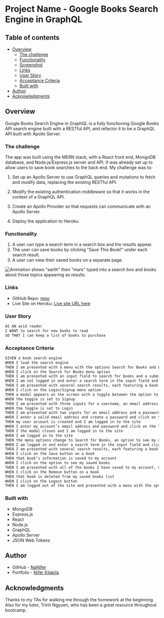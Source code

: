 # Project Name - Google Books Search Engine in GraphQL

## Table of contents

- [Overview](#overview)
  - [The challenge](#the-challenge)
  - [Functionality](#Functionality)
  - [Screenshot](#screenshot)
  - [Links](#links)
  - [User Story](#user-story)
  - [Acceptance Criteria](#acceptance-criteria)
  - [Built with](#built-with)
- [Author](#author)
- [Acknowledgments](#acknowledgments)

## Overview
Google Books Search Engine in GraphQL is a fully functioning Google Books API search engine built with a RESTful API, and refactor it to be a GraphQL API built with Apollo Server.

### The challenge

 The app was built using the MERN stack, with a React front end, MongoDB database, and Node.js/Express.js server and API. It was already set up to allow users to save book searches to the back end. My challenge was to:

1. Set up an Apollo Server to use GraphQL queries and mutations to fetch and modify data, replacing the existing RESTful API.

2. Modify the existing authentication middleware so that it works in the context of a GraphQL API.

3. Create an Apollo Provider so that requests can communicate with an Apollo Server.

4. Deploy the application to Heroku.

### Functionality

1. A user can type a search term in a search box and the results appear.
2. The user can save books by clicking "Save This Book!" under each search result.
3. A user can view their saved books on a separate page.

![Animation shows "earth" then "mars" typed into a search box and books about those topics appearing as results.](./assets/Google%20Book%20Search.gif)

### Links

- GitHub Repo: [repo](https://github.com/NaNifer/Google-Books-Search-Engine-GraphQL)
- Live Site on Heroku: [Live site URL here](https://google-books-search-graphql.herokuapp.com/)

### User Story

```md
AS AN avid reader
I WANT to search for new books to read
SO THAT I can keep a list of books to purchase
```

### Acceptance Criteria

```md
GIVEN a book search engine
WHEN I load the search engine
THEN I am presented with a menu with the options Search for Books and Login/Signup and an input field to search for books and a submit button
WHEN I click on the Search for Books menu option
THEN I am presented with an input field to search for books and a submit button
WHEN I am not logged in and enter a search term in the input field and click the submit button
THEN I am presented with several search results, each featuring a book’s title, author, description, image, and a link to that book on the Google Books site
WHEN I click on the Login/Signup menu option
THEN a modal appears on the screen with a toggle between the option to log in or sign up
WHEN the toggle is set to Signup
THEN I am presented with three inputs for a username, an email address, and a password, and a signup button
WHEN the toggle is set to Login
THEN I am presented with two inputs for an email address and a password and login button
WHEN I enter a valid email address and create a password and click on the signup button
THEN my user account is created and I am logged in to the site
WHEN I enter my account’s email address and password and click on the login button
THEN I the modal closes and I am logged in to the site
WHEN I am logged in to the site
THEN the menu options change to Search for Books, an option to see my saved books, and Logout
WHEN I am logged in and enter a search term in the input field and click the submit button
THEN I am presented with several search results, each featuring a book’s title, author, description, image, and a link to that book on the Google Books site and a button to save a book to my account
WHEN I click on the Save button on a book
THEN that book’s information is saved to my account
WHEN I click on the option to see my saved books
THEN I am presented with all of the books I have saved to my account, each featuring the book’s title, author, description, image, and a link to that book on the Google Books site and a button to remove a book from my account
WHEN I click on the Remove button on a book
THEN that book is deleted from my saved books list
WHEN I click on the Logout button
THEN I am logged out of the site and presented with a menu with the options Search for Books and Login/Signup and an input field to search for books and a submit button  
```

### Built with

- MongoDB
- Express.js
- React
- Node.js
- GraphQL
- Apollo Server
- JSON Web Tokens

## Author

- GitHub - [NaNifer](https://github.com/NaNifer)
- Portfolio - [Nifer Kilakila](https://nanifer.github.io/Nifer-Kilakila-Portfolio-h2/)

## Acknowledgments

Thanks to my TAs for walking me through the homework at the beginning. Also for my tutor, Trinh Ngyuen, who has been a great resource throughout bootcamp.
